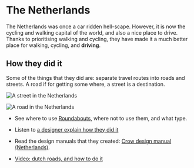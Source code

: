 # The Netherlands
The Netherlands was once a car ridden hell-scape. However, it is now the cycling and walking capital of the world, and also a nice place to drive. Thanks to prioritising walking and cycling, they have made it a much better place for walking, cycling, and **driving**.


## How they did it

Some of the things that they did are: separate travel routes into roads and streets. A road if for getting some where, a street is a destination.


![A street in the Netherlands](images/roads_and_streets/Dutch_street.jpeg "A street in the Netherlands, designed for people.")


![A road in the Netherlands](images/roads_and_streets/A325.jpeg "A road in the Netherlands, designed to get you places.")


* See where to use [Roundabouts](https://www.youtube.com/watch?v=G24x26s3Hjg), where not to use them, and what type.

* Listen to [a designer explain how they did it](https://www.youtube.com/watch?v=FXfNXLh51yc)

* Read the design manuals that they created: [Crow design manual (Netherlands)](https://crowplatform.com/#downloads).

* [Video: dutch roads, and how to do it](https://www.youtube.com/watch?v=b4ya3V-s4I0)
